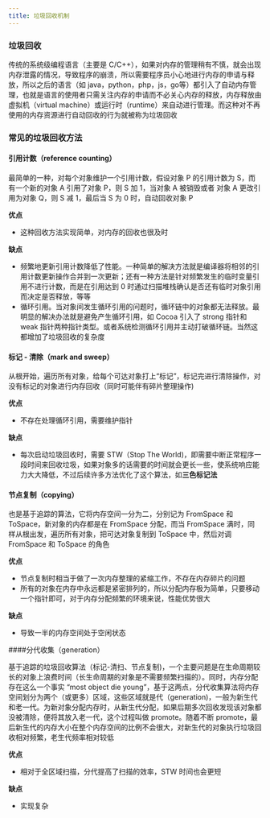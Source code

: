 ```yaml
---
title: 垃圾回收机制
---
```


### 垃圾回收

传统的系统级编程语言（主要是 C/C++），如果对内存的管理稍有不慎，就会出现内存泄露的情况，导致程序的崩溃，所以需要程序员小心地进行内存的申请与释放，所以之后的语言（如 java，python，php，js，go等）都引入了自动内存管理，也就是语言的使用者只需关注内存的申请而不必关心内存的释放，内存释放由虚拟机（virtual machine）或运行时（runtime）来自动进行管理。而这种对不再使用的内存资源进行自动回收的行为就被称为垃圾回收

### 常见的垃圾回收方法

#### 引用计数（reference counting）

最简单的一种，对每个对象维护一个引用计数，假设对象 P 的引用计数为 S，而有一个新的对象 A 引用了对象 P，则 S 加 1，当对象 A 被销毁或者 对象 A 更改引用为对象 Q，则 S 减 1，最后当 S 为 0 时，自动回收对象 P

**优点**

- 这种回收方法实现简单，对内存的回收也很及时

**缺点**

- 频繁地更新引用计数降低了性能。一种简单的解决方法就是编译器将相邻的引用计数更新操作合并到一次更新；还有一种方法是针对频繁发生的临时变量引用不进行计数，而是在引用达到 0 时通过扫描堆栈确认是否还有临时对象引用而决定是否释放，等等
- 循环引用。当对象间发生循环引用的问题时，循环链中的对象都无法释放。最明显的解决办法就是避免产生循环引用，如 Cocoa 引入了 strong 指针和 weak 指针两种指针类型。或者系统检测循环引用并主动打破循环链。当然这都增加了垃圾回收的复杂度

#### 标记 - 清除（mark and sweep）

从根开始，遍历所有对象，给每个可达对象打上“标记”，标记完进行清除操作，对没有标记的对象进行内存回收（同时可能伴有碎片整理操作)

**优点**

- 不存在处理循环引用，需要维护指针

**缺点**

- 每次启动垃圾回收时，需要 STW（Stop The World)，即需要中断正常程序一段时间来回收垃圾，如果对象多的话需要的时间就会更长一些，使系统响应能力大大降低，不过后续许多方法优化了这个算法，如**三色标记法**

#### 节点复制（copying）

也是基于追踪的算法，它将内存空间一分为二，分别记为 FromSpace 和 ToSpace，新对象的内存都是在 FromSpace 分配，而当 FromSpace 满时，同样从根出发，遍历所有对象，把可达对象复制到 ToSpace 中，然后对调 FromSpace 和 ToSpace 的角色

**优点**

- 节点复制时相当于做了一次内存整理的紧缩工作，不存在内存碎片的问题
- 所有的对象在内存中永远都是紧密排列的，所以分配内存极为简单，只要移动一个指针即可，对于内存分配频繁的环境来说，性能优势很大

**缺点**

- 导致一半的内存空间处于空闲状态

####分代收集（generation）

基于追踪的垃圾回收算法（标记-清扫、节点复制)，一个主要问题是在生命周期较长的对象上浪费时间（长生命周期的对象是不需要频繁扫描的）。同时，内存分配存在这么一个事实 “most object die young”，基于这两点，分代收集算法将内存空间划分为两个（或更多）区域，这些区域就是代（generation)，一般为新生代和老一代。为新对象分配内存时，从新生代分配，如果后期多次回收发现该对象都没被清除，便将其放入老一代，这个过程叫做 promote。随着不断 promote，最后新生代的内存大小在整个内存空间的比例不会很大，对新生代的对象执行垃圾回收相对频繁，老生代频率相对较低

**优点**

- 相对于全区域扫描，分代提高了扫描的效率，STW 时间也会更短

**缺点**

- 实现复杂





